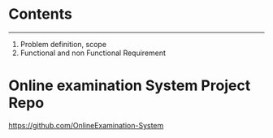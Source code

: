# Contents
***
1. Problem definition, scope
2. Functional and non Functional Requirement
# Online examination System Project Repo 
https://github.com/OnlineExamination-System
